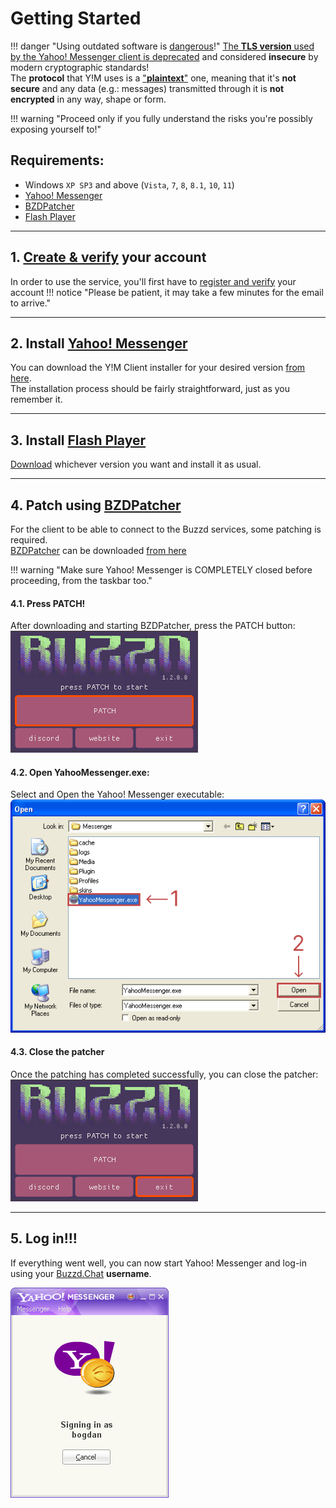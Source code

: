 # Getting Started

!!! danger "Using outdated software is [dangerous](https://youtu.be/DduAbLpZDHg?si=hMtWY4OpSFmAlcX6)!"
    [The **TLS version** used by the Yahoo! Messenger client is deprecated](https://www.ietf.org/rfc/rfc8996.html) and considered **insecure** by modern cryptographic standards!  
    The **protocol** that Y!M uses is a ["**plaintext**"](https://en.wikipedia.org/wiki/Plaintext) one, meaning that it's **not secure** and any data (e.g.: messages) transmitted through it is **not encrypted** in any way, shape or form.  

!!! warning "Proceed only if you fully understand the risks you're possibly exposing yourself to!"

## Requirements:

* Windows `XP SP3` and above (`Vista`, `7`, `8`, `8.1`, `10`, `11`)
* [Yahoo! Messenger](./downloads/yahoo-messenger.md)
* [BZDPatcher](./downloads/bzd-patcher.md)
* [Flash Player](./downloads/flash-player.md)

---
## 1. [Create & verify](https://buzzd.chat/register) your account
In order to use the service, you'll first have to [register and verify](https://buzzd.chat/register) your account
!!! notice "Please be patient, it may take a few minutes for the email to arrive."

---
## 2. Install [Yahoo! Messenger](./downloads/yahoo-messenger.md)
You can download the Y!M Client installer for your desired version [from here](./downloads/yahoo-messenger.md).  
The installation process should be fairly straightforward, just as you remember it.

---
## 3. Install [Flash Player](./downloads/flash-player.md)
[Download](./downloads/flash-player.md) whichever version you want and install it as usual.

---
## 4. Patch using [BZDPatcher](./downloads/bzd-patcher.md)
For the client to be able to connect to the Buzzd services, some patching is required.  
[BZDPatcher](./downloads/bzd-patcher.md) can be downloaded [from here](./downloads/bzd-patcher.md)

!!! warning "Make sure Yahoo! Messenger is COMPLETELY closed before proceeding, from the taskbar too." 

#### 4.1. Press PATCH!
After downloading and starting BZDPatcher, press the PATCH button:
![Press PATCH](./images/getting-started/bzdpatcher-patch-highlighted.png)

#### 4.2. Open YahooMessenger.exe:
Select and Open the Yahoo! Messenger executable:
![Select and open Yahoo messenger executable](./images/getting-started/select-yahoomessenger-exe.png)

#### 4.3. Close the patcher
Once the patching has completed successfully, you can close the patcher:
![Close patcher](./images/getting-started/bzdpatcher-exit-highlighted.png)

---
## 5. Log in!!!
If everything went well, you can now start Yahoo! Messenger and log-in using your [Buzzd.Chat](https://buzzd.chat) **username**.

![Logging in](./images/getting-started/logging-in.png)
